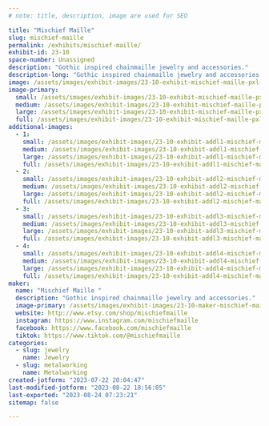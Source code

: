 ```yaml
---
# note: title, description, image are used for SEO

title: "Mischief Maille"
slug: mischief-maille
permalink: /exhibits/mischief-maille/
exhibit-id: 23-10
space-number: Unassigned
description: "Gothic inspired chainmaille jewelry and accessories."
description-long: "Gothic inspired chainmaille jewelry and accessories. Made from aluminum and steel. All made one ring at a time."
image: /assets/images/exhibit-images/23-10-exhibit-mischief-maille-pxl-20230625-141045211-large.jpg
image-primary: 
  small: /assets/images/exhibit-images/23-10-exhibit-mischief-maille-pxl-20230625-141045211-small.jpg
  medium: /assets/images/exhibit-images/23-10-exhibit-mischief-maille-pxl-20230625-141045211-medium.jpg
  large: /assets/images/exhibit-images/23-10-exhibit-mischief-maille-pxl-20230625-141045211-large.jpg
  full: /assets/images/exhibit-images/23-10-exhibit-mischief-maille-pxl-20230625-141045211-full.jpg
additional-images: 
  - 1:
    small: /assets/images/exhibit-images/23-10-exhibit-addl1-mischief-maille-pxl-20230611-150036788-small.jpg
    medium: /assets/images/exhibit-images/23-10-exhibit-addl1-mischief-maille-pxl-20230611-150036788-medium.jpg
    large: /assets/images/exhibit-images/23-10-exhibit-addl1-mischief-maille-pxl-20230611-150036788-large.jpg
    full: /assets/images/exhibit-images/23-10-exhibit-addl1-mischief-maille-pxl-20230611-150036788-full.jpg
  - 2:
    small: /assets/images/exhibit-images/23-10-exhibit-addl2-mischief-maille-pxl-20230611-150225465-small.jpg
    medium: /assets/images/exhibit-images/23-10-exhibit-addl2-mischief-maille-pxl-20230611-150225465-medium.jpg
    large: /assets/images/exhibit-images/23-10-exhibit-addl2-mischief-maille-pxl-20230611-150225465-large.jpg
    full: /assets/images/exhibit-images/23-10-exhibit-addl2-mischief-maille-pxl-20230611-150225465-full.jpg
  - 3:
    small: /assets/images/exhibit-images/23-10-exhibit-addl3-mischief-maille-pxl-20230625-141101778-small.jpg
    medium: /assets/images/exhibit-images/23-10-exhibit-addl3-mischief-maille-pxl-20230625-141101778-medium.jpg
    large: /assets/images/exhibit-images/23-10-exhibit-addl3-mischief-maille-pxl-20230625-141101778-large.jpg
    full: /assets/images/exhibit-images/23-10-exhibit-addl3-mischief-maille-pxl-20230625-141101778-full.jpg
  - 4:
    small: /assets/images/exhibit-images/23-10-exhibit-addl4-mischief-maille-pxl-20230625-141113339-small.jpg
    medium: /assets/images/exhibit-images/23-10-exhibit-addl4-mischief-maille-pxl-20230625-141113339-medium.jpg
    large: /assets/images/exhibit-images/23-10-exhibit-addl4-mischief-maille-pxl-20230625-141113339-large.jpg
    full: /assets/images/exhibit-images/23-10-exhibit-addl4-mischief-maille-pxl-20230625-141113339-full.jpg
maker: 
  name: "Mischief Maille "
  description: "Gothic inspired chainmaille jewelry and accessories."
  image-primary: /assets/images/exhibit-images/23-10-maker-mischief-maille-b-medium.png
  website: http://www.etsy.com/shop/mischiefmaille 
  instagram: https://www.instagram.com/mischiefmaille 
  facebook: https://www.facebook.com/mischiefmaille 
  tiktok: https://www.tiktok.com/@mischiefmaille
categories: 
  - slug: jewelry
    name: Jewelry
  - slug: metalworking
    name: Metalworking
created-jotform: "2023-07-22 20:04:47"
last-modified-jotform: "2023-08-22 18:56:05"
last-exported: "2023-08-24 07:23:21"
sitemap: false

---
```

